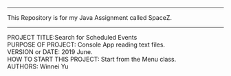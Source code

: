 ------------------------------------------------------------------------
This Repository is for my Java Assignment called SpaceZ.<br>

------------------------------------------------------------------------

PROJECT TITLE:Search for Scheduled Events<br>
PURPOSE OF PROJECT: Console App reading text files.<br>
VERSION or DATE: 2019 June.<br>
HOW TO START THIS PROJECT: Start from the Menu class.<br>
AUTHORS: Winnei Yu

